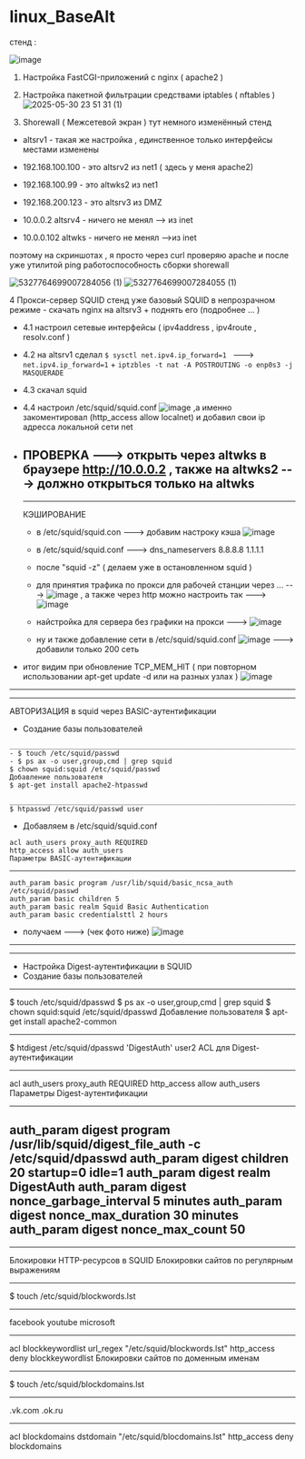# linux_BaseAlt


стенд : 

![image](https://github.com/user-attachments/assets/b1826329-bf73-4e94-b786-0a72045be8de)















1. Настройка FastCGI-приложений с nginx ( apache2 ) 

2.  Настройка пакетной фильтрации средствами iptables ( nftables )
  ![2025-05-30 23 51 31 (1)](https://github.com/user-attachments/assets/ee11b8e7-a922-4827-9e55-a3c183c408a9)

3.  Shorewall ( Межсетевой экран )
   тут немного изменённый стенд 
- altsrv1 - такая же настройка , единственное только интерфейсы местами изменены

- 192.168.100.100 - это altsrv2 из net1 ( здесь у меня apache2)

- 192.168.100.99 - это altwks2 из net1
- 192.168.200.123 - это altsrv3 из DMZ
- 10.0.0.2 altsrv4 - ничего не менял --> из inet
- 10.0.0.102 altwks - ничего не менял -->из inet

поэтому на скриншотах , я просто через curl проверяю apache и после уже утилитой ping работоспособность сборки shorewall


   
![5327764699007284056 (1)](https://github.com/user-attachments/assets/c02aa9fa-f9a1-4c1f-a50b-54448f0ed86c)
![5327764699007284055 (1)](https://github.com/user-attachments/assets/5d68d005-ccd8-44fd-bae3-90c095bb5e2d)



4 Прокси-сервер SQUID
    стенд уже базовый 
    SQUID в непрозрачном режиме
    - скачать nginx на altsrv3 + поднять  его (подробнее ... )
   - 4.1 настроил сетевые интерфейсы ( ipv4address , ipv4route , resolv.conf )
   - 4.2 на altsrv1 сделал `$ sysctl net.ipv4.ip_forward=1 `      ---> `net.ipv4.ip_forward=1` + `iptzbles -t nat -A POSTROUTING -o enp0s3 -j MASQUERADE`
   - 4.3 скачал squid 
   - 4.4 настроил /etc/squid/squid.conf ![image](https://github.com/user-attachments/assets/7c155d12-eab1-44f5-9b7b-f485c07370d1)
    ,а именно закоментировал (http_access allow localnet) и добавил свои ip адресса локальной сети net 
  - ПРОВЕРКА  --->  открыть через altwks  в браузере http://10.0.0.2  , также на altwks2 ---> должно открыться только на altwks 
     ---------------------------------
    
     ---------------------------------
     КЭШИРОВАНИЕ
      - в /etc/squid/squid.con ---> добавим настроку кэша ![image](https://github.com/user-attachments/assets/4252ef3f-d9a9-46ca-92d8-15b22b131953)
      -  в /etc/squid/squid.conf  ---> dns_nameservers 8.8.8.8 1.1.1.1
     
      - после "squid -z" ( делаем уже в остановленном squid ) 
     
      - для принятия трафика по прокси для рабочей станции через ... ---> ![image](https://github.com/user-attachments/assets/54531d21-64b5-414e-8b4d-ba51a60bde50) , а также через http можно настроить так ---> ![image](https://github.com/user-attachments/assets/f603c5b0-fa3a-431f-9315-3e10bb3053e2)

     
      -  найстройка для сервера без графики на прокси ---> ![image](https://github.com/user-attachments/assets/91dce768-1fdb-457e-809e-296d08745014)
      - ну и также добавление сети в /etc/squid/squid.conf ![image](https://github.com/user-attachments/assets/c26e7095-7cf3-4f1f-b3ba-93959a0ef004)    ---> добавили только 200 сеть


 - итог видим при обновление TCP_MEM_HIT ( при повторном использовании  apt-get update -d или на разных узлах )  ![image](https://github.com/user-attachments/assets/a70749ec-d2d0-469a-8284-9cbc1041b7aa)

---------------------------------

---------------------------------
АВТОРИЗАЦИЯ в squid через BASIC-аутентификации
 - Создание базы пользователей
```
___________________________________________________________________________
- $ touch /etc/squid/passwd
- $ ps ax -o user,group,cmd | grep squid
$ chown squid:squid /etc/squid/passwd
Добавление пользователя
$ apt-get install apache2-htpasswd

___________________________________________________________________________
$ htpasswd /etc/squid/passwd user
```
- Добавляем в /etc/squid/squid.conf
```
acl auth_users proxy_auth REQUIRED
http_access allow auth_users
Параметры BASIC-аутентификации
```
___________________________________________________________________________
```
auth_param basic program /usr/lib/squid/basic_ncsa_auth /etc/squid/passwd
auth_param basic children 5
auth_param basic realm Squid Basic Authentication
auth_param basic credentialsttl 2 hours
```
- получаем ---> (чек фото ниже)
![image](https://github.com/user-attachments/assets/a3c04d93-9fae-4b93-b357-aa5f02daf44c)


---------------
---------------

- Настройка Digest-аутентификации в SQUID
- Создание базы пользователей

___________________________________________________________________________
$ touch /etc/squid/dpasswd
$ ps ax -o user,group,cmd | grep squid
$ chown squid:squid /etc/squid/dpasswd
Добавление пользователя
$ apt-get install apache2-common

___________________________________________________________________________
$ htdigest /etc/squid/dpasswd 'DigestAuth' user2
ACL для Digest-аутентификации

___________________________________________________________________________
acl auth_users proxy_auth REQUIRED
http_access allow auth_users
Параметры Digest-аутентификации

___________________________________________________________________________
auth_param digest program /usr/lib/squid/digest_file_auth -c /etc/squid/dpasswd
auth_param digest children 20 startup=0 idle=1
auth_param digest realm DigestAuth
auth_param digest nonce_garbage_interval 5 minutes
auth_param digest nonce_max_duration 30 minutes
auth_param digest nonce_max_count 50
---------------
---------------

Блокировки HTTP-ресурсов в SQUID
Блокировки сайтов по регулярным выражениям

___________________________________________________________________________
$ touch /etc/squid/blockwords.lst

___________________________________________________________________________
facebook
youtube
microsoft

___________________________________________________________________________
acl blockkeywordlist url_regex "/etc/squid/blockwords.lst"
http_access deny blockkeywordlist
Блокировки сайтов по доменным именам

___________________________________________________________________________
$ touch /etc/squid/blockdomains.lst

___________________________________________________________________________
.vk.com
.ok.ru

___________________________________________________________________________
acl blockdomains dstdomain "/etc/squid/blocdomains.lst"
http_access deny blockdomains
